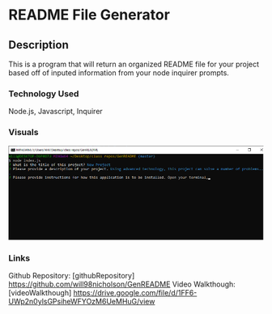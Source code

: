 # README File Generator


## Description

This is a program that will return an organized README file for your project 
based off of inputed information from your node inquirer prompts. 

### Technology Used

Node.js, Javascript, Inquirer 

### Visuals

![screenshot](./Images/first.png)


### Links
Github Repository:
[githubRepository]  https://github.com/will98nicholson/GenREADME
Video Walkthough:
[videoWalkthough]  https://drive.google.com/file/d/1FF6-UWp2n0ylsGPsiheWFYOzM6UeMHuG/view